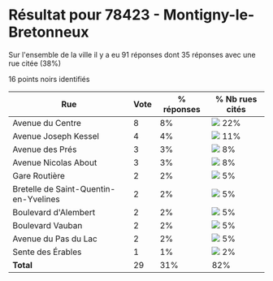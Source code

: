 # Résultat pour 78423 - Montigny-le-Bretonneux

Sur l'ensemble de la ville il y a eu 91 réponses dont 35 réponses avec une rue citée (38%)

16 points noirs identifiés

| Rue | Vote | % réponses | % Nb rues cités|
|-----|------|------------|----------------|
| Avenue du Centre | 8 | 8% | <img src="../../img/bar_22.gif" />&nbsp;22%|
| Avenue Joseph Kessel | 4 | 4% | <img src="../../img/bar_11.gif" />&nbsp;11%|
| Avenue des Prés | 3 | 3% | <img src="../../img/bar_8.gif" />&nbsp;8%|
| Avenue Nicolas About | 3 | 3% | <img src="../../img/bar_8.gif" />&nbsp;8%|
| Gare Routière | 2 | 2% | <img src="../../img/bar_5.gif" />&nbsp;5%|
| Bretelle de Saint-Quentin-en-Yvelines | 2 | 2% | <img src="../../img/bar_5.gif" />&nbsp;5%|
| Boulevard d'Alembert | 2 | 2% | <img src="../../img/bar_5.gif" />&nbsp;5%|
| Boulevard Vauban | 2 | 2% | <img src="../../img/bar_5.gif" />&nbsp;5%|
| Avenue du Pas du Lac | 2 | 2% | <img src="../../img/bar_5.gif" />&nbsp;5%|
| Sente des Érables | 1 | 1% | <img src="../../img/bar_2.gif" />&nbsp;2%|
| **Total** | 29 | 31% | 82%|
